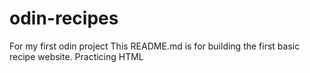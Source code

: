 # odin-recipes
For my first odin project 
This README.md is for building the first basic recipe website. 
Practicing HTML 
